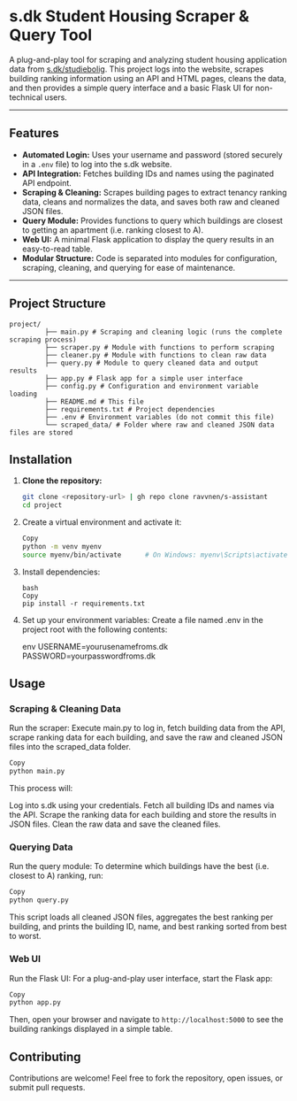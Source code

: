 # s.dk Student Housing Scraper & Query Tool

A plug-and-play tool for scraping and analyzing student housing application data from [s.dk/studiebolig](https://mit.s.dk/studiebolig/). This project logs into the website, scrapes building ranking information using an API and HTML pages, cleans the data, and then provides a simple query interface and a basic Flask UI for non-technical users.

---

## Features

- **Automated Login:** Uses your username and password (stored securely in a `.env` file) to log into the s.dk website.
- **API Integration:** Fetches building IDs and names using the paginated API endpoint.
- **Scraping & Cleaning:** Scrapes building pages to extract tenancy ranking data, cleans and normalizes the data, and saves both raw and cleaned JSON files.
- **Query Module:** Provides functions to query which buildings are closest to getting an apartment (i.e. ranking closest to A).
- **Web UI:** A minimal Flask application to display the query results in an easy-to-read table.
- **Modular Structure:** Code is separated into modules for configuration, scraping, cleaning, and querying for ease of maintenance.

---

## Project Structure

```
project/
         ├── main.py # Scraping and cleaning logic (runs the complete scraping process) 
         ├── scraper.py # Module with functions to perform scraping 
         ├── cleaner.py # Module with functions to clean raw data 
         ├── query.py # Module to query cleaned data and output results 
         ├── app.py # Flask app for a simple user interface 
         ├── config.py # Configuration and environment variable loading 
         ├── README.md # This file 
         ├── requirements.txt # Project dependencies 
         ├── .env # Environment variables (do not commit this file) 
         └── scraped_data/ # Folder where raw and cleaned JSON data files are stored
```
## Installation

1. **Clone the repository:**

   ```bash
   git clone <repository-url> | gh repo clone ravvnen/s-assistant
   cd project
    ```

2. Create a virtual environment and activate it:

    ```bash
    Copy
    python -m venv myenv
    source myenv/bin/activate      # On Windows: myenv\Scripts\activate
    ```
3. Install dependencies:
    ```
    bash
    Copy
    pip install -r requirements.txt
    ```

4. Set up your environment variables:
Create a file named .env in the project root with the following contents:

    env
    USERNAME=yourusenamefroms.dk
    PASSWORD=yourpasswordfroms.dk
    
## Usage
### Scraping & Cleaning Data
Run the scraper:
Execute main.py to log in, fetch building data from the API, scrape ranking data for each building, and save the raw and cleaned JSON files into the scraped_data folder.

```bash
Copy
python main.py
```
This process will:

Log into s.dk using your credentials.
Fetch all building IDs and names via the API.
Scrape the ranking data for each building and store the results in JSON files.
Clean the raw data and save the cleaned files.

### Querying Data
Run the query module:
To determine which buildings have the best (i.e. closest to A) ranking, run:

```bash
Copy
python query.py
```
This script loads all cleaned JSON files, aggregates the best ranking per building, and prints the building ID, name, and best ranking sorted from best to worst.

### Web UI
Run the Flask UI:
For a plug-and-play user interface, start the Flask app:

```bash
Copy
python app.py
```
Then, open your browser and navigate to ```http://localhost:5000``` to see the building rankings displayed in a simple table.


## Contributing
Contributions are welcome! Feel free to fork the repository, open issues, or submit pull requests.
